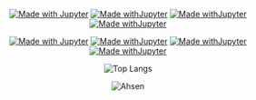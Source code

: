 <div align="center">
        
[![Made with Jupyter](https://img.shields.io/badge/LinkedIn-blue?style=for-the-badge&logo=LinkedIn)](https://linkedin.com/in/ahsennazir)
        [![Made withJupyter](https://img.shields.io/badge/Facebook-whitesmoke?style=for-the-badge&logo=Facebook)](https://facebook.com/acen20)
        [![Made withJupyter](https://img.shields.io/badge/Email-black?style=for-the-badge&logo=Gmail)](mailto:ahsenmailbox@gmail.com)
        [![Made withJupyter](https://img.shields.io/badge/Website-crimson?style=for-the-badge&logo=WebAuthn)](https://acen20.github.io)
        
[![Made with Jupyter](https://img.shields.io/badge/Machine%20Learning-darkred?style=for-the-badge&logo=micropython)](https://jupyter.org/try)
        [![Made withJupyter](https://img.shields.io/badge/Web%20Development-black?style=for-the-badge&logo=react)](https://react.dev/)
        [![Made withJupyter](https://img.shields.io/badge/Data%20Analysis-midnightblue?style=for-the-badge&logo=tableau)](https://public.tableau.com/app/profile/ahsen)
        [![Made withJupyter](https://img.shields.io/badge/Deep%20Learning-whitesmoke?style=for-the-badge&logo=pytorch)](https://jupyter.org/try)

![Top Langs](https://github-readme-stats.vercel.app/api/top-langs/?username=acen20&layout=donut-vertical&size_weight=0.2&count_weight=0.4&langs_count=10&theme=radical&hide_border=1)

![Ahsen](https://github-readme-stats.vercel.app/api?username=acen20&count_private=true&show_icons=true&hide_border=1&theme=radical&hdide=contribs&show_icons=true&rank_icon=github) 



</div>
